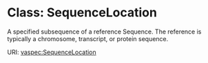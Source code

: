 # Class: SequenceLocation

A specified subsequence of a reference Sequence. The reference is typically a chromosome, transcript, or protein sequence.

URI: [vaspec:SequenceLocation](https://example.org/vaspec/SequenceLocation)
